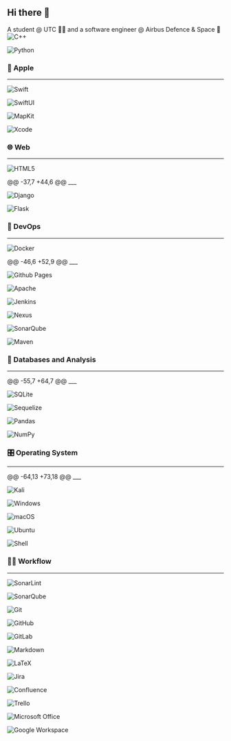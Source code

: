 ## Hi there 👋

A student @ UTC 👨‍💻 and a software engineer @ Airbus Defence & Space 🚀  
![C++](https://img.shields.io/badge/c++-%2300599C.svg?style=for-the-badge&logo=c%2B%2B&logoColor=white)


  ![Python](https://img.shields.io/badge/python-3670A0?style=for-the-badge&logo=python&logoColor=ffdd54)




###  Apple


___


![Swift](https://img.shields.io/badge/swift-%23FA7343.svg?style=for-the-badge&logo=swift&logoColor=white)


![SwiftUI](https://img.shields.io/badge/SwiftUI-2.0-orange?style=for-the-badge&logo=swift&logoColor=white)


![MapKit](https://img.shields.io/badge/MapKit-0078D7?style=for-the-badge&logo=apple&logoColor=white)


![Xcode](https://img.shields.io/badge/Xcode-1589F0?style=for-the-badge&logo=apple&logoColor=white)




### 🌐 Web

___

  ![HTML5](https://img.shields.io/badge/html5-%23E34F26.svg?style=for-the-badge&logo=html5&logoColor=white)

@@ -37,7 +44,6 @@ ___

  ![Django](https://img.shields.io/badge/django-%23092E20.svg?style=for-the-badge&logo=django&logoColor=white)

  ![Flask](https://img.shields.io/badge/flask-%23000.svg?style=for-the-badge&logo=flask&logoColor=white)






### 📲 DevOps

___

  ![Docker](https://img.shields.io/badge/docker-%230db7ed.svg?style=for-the-badge&logo=docker&logoColor=white)

@@ -46,6 +52,9 @@ ___

![Github Pages](https://img.shields.io/badge/github%20pages-121013?style=for-the-badge&logo=github&logoColor=white)

![Apache](https://img.shields.io/badge/apache-%23D42029.svg?style=for-the-badge&logo=apache&logoColor=white)

![Jenkins](https://img.shields.io/badge/jenkins-%232C5263.svg?style=for-the-badge&logo=jenkins&logoColor=white)


![Nexus](https://img.shields.io/badge/nexus-%230081CB.svg?style=for-the-badge&logo=jfrog&logoColor=white)


  ![SonarQube](https://img.shields.io/badge/SonarQube-black?style=for-the-badge&logo=sonarqube&logoColor=4E9BCD)


![Maven](https://img.shields.io/badge/maven-%23C71A36.svg?style=for-the-badge&logo=apache-maven&logoColor=white)



### 💾 Databases and Analysis

___

@@ -55,7 +64,7 @@ ___

![SQLite](https://img.shields.io/badge/sqlite-%2307405e.svg?style=for-the-badge&logo=sqlite&logoColor=white)

![Sequelize](https://img.shields.io/badge/Sequelize-52B0E7?style=for-the-badge&logo=Sequelize&logoColor=white)

![Pandas](https://img.shields.io/badge/pandas-%23150458.svg?style=for-the-badge&logo=pandas&logoColor=white)





![NumPy](https://img.shields.io/badge/numpy-%23013243.svg?style=for-the-badge&logo=numpy&logoColor=white)



### 🎛️ Operating System

___

@@ -64,13 +73,18 @@ ___

![Kali](https://img.shields.io/badge/Kali-268BEE?style=for-the-badge&logo=kalilinux&logoColor=white)

![Windows](https://img.shields.io/badge/Windows-0078D6?style=for-the-badge&logo=windows&logoColor=white)

![macOS](https://img.shields.io/badge/mac%20os-000000?style=for-the-badge&logo=macos&logoColor=F0F0F0)


![Ubuntu](https://img.shields.io/badge/Ubuntu-E95420?style=for-the-badge&logo=ubuntu&logoColor=white)


![Shell](https://img.shields.io/badge/shell_script-%23121011.svg?style=for-the-badge&logo=gnu-bash&logoColor=white)



### 👨‍💻 Workflow

___


![SonarLint](https://img.shields.io/badge/SonarLint-CB2029?style=for-the-badge&logo=SONARLINT&logoColor=white)


![SonarQube](https://img.shields.io/badge/SonarQube-black?style=for-the-badge&logo=sonarqube&logoColor=4E9BCD)

![Git](https://img.shields.io/badge/git-%23F05033.svg?style=for-the-badge&logo=git&logoColor=white)

![GitHub](https://img.shields.io/badge/github-%23121011.svg?style=for-the-badge&logo=github&logoColor=white)

![GitLab](https://img.shields.io/badge/gitlab-%23181717.svg?style=for-the-badge&logo=gitlab&logoColor=white)

![Markdown](https://img.shields.io/badge/markdown-%23000000.svg?style=for-the-badge&logo=markdown&logoColor=white)

![LaTeX](https://img.shields.io/badge/latex-%23008080.svg?style=for-the-badge&logo=latex&logoColor=white)


![Jira](https://img.shields.io/badge/Jira-0052CC?style=for-the-badge&logo=jira&logoColor=white)


![Confluence](https://img.shields.io/badge/Confluence-172B4D?style=for-the-badge&logo=confluence&logoColor=white)


![Trello](https://img.shields.io/badge/Trello-0079BF?style=for-the-badge&logo=trello&logoColor=white)


![Microsoft Office](https://img.shields.io/badge/Microsoft%20Office-D83B01?style=for-the-badge&logo=microsoft-office&logoColor=white)


![Google Workspace](https://img.shields.io/badge/Google%20Workspace-4285F4?style=for-the-badge&logo=google-workspace&logoColor=white)
